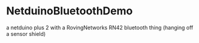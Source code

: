 # NetduinoBluetoothDemo
a netduino plus 2 with a RovingNetworks RN42 bluetooth thing (hanging off a sensor shield)
